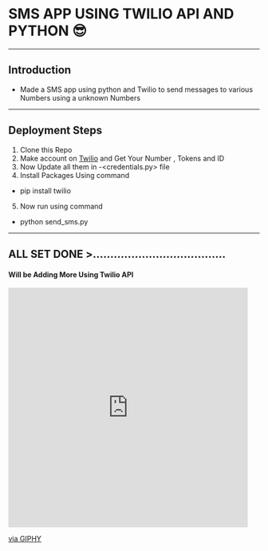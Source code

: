 # SMS APP USING TWILIO API AND PYTHON 😎
 -------------------
 ## Introduction
 - Made a SMS app using python and Twilio to send messages to various Numbers using a unknown Numbers 
----------------------------
 ## Deployment Steps

 1. Clone this Repo
 2. Make account on <a href="https://www.twilio.com/">Twilio</a> and Get Your Number , Tokens and ID
3. Now Update all them in -<credentials.py> file
4. Install Packages Using command
- pip install twilio

5. Now run using command
- python send_sms.py
---------------------------
ALL SET DONE >......................................
-----------------------------------------------
#### Will be Adding More Using Twilio API 
<iframe src="https://giphy.com/embed/5kFzqdhrL9RNDLnZcG" width="480" height="480" frameBorder="0" class="giphy-embed" allowFullScreen></iframe><p><a href="https://giphy.com/gifs/unescap-life-water-5kFzqdhrL9RNDLnZcG">via GIPHY</a></p>